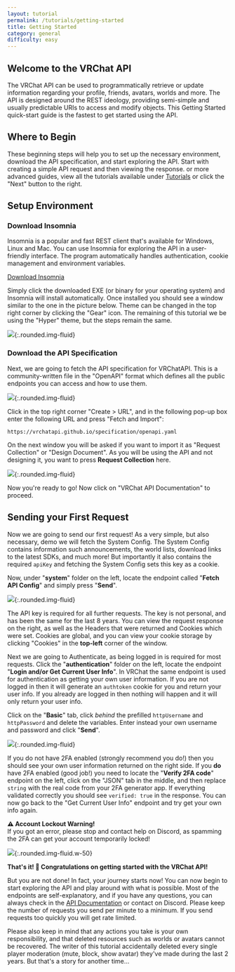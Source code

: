 ```yaml
---
layout: tutorial
permalink: /tutorials/getting-started
title: Getting Started
category: general
difficulty: easy
---
```


## Welcome to the VRChat API

The VRChat API can be used to programmatically retrieve or update information regarding your profile, friends, avatars, worlds and more. The API is designed around the REST ideology, providing semi-simple and usually predictable URIs to access and modify objects. This Getting Started quick-start guide is the fastest to get started using the API.

## Where to Begin

These beginning steps will help you to set up the necessary environment, download the API specification, and start exploring the API.
Start with creating a simple API request and then viewing the response. 
or more advanced guides, view all the tutorials available under [Tutorials](/tutorials) or click the "Next" button to the right.

## Setup Environment

### Download Insomnia

Insomnia is a popular and fast REST client that's available for Windows, Linux and Mac.
You can use Insomnia for exploring the API in a user-friendly interface.
The program automatically handles authentication, cookie management and environment variables.

<a target="_blank" href="https://insomnia.rest/download" class="btn btn-purple fw-bold btn-lg">Download Insomnia</a>

Simply click the downloaded EXE (or binary for your operating system) and Insomnia will install automatically.
Once installed you should see a window similar to the one in the picture below.
Theme can be changed in the top right corner by clicking the "Gear" icon.
The remaining of this tutorial we be using the "Hyper" theme, but the steps remain the same.

![](/assets/img/tutorials/getting-started/insomnia1.png){:.rounded.img-fluid}

### Download the API Specification

Next, we are going to fetch the API specification for VRChatAPI.
This is a community-written file in the "OpenAPI" format which defines all the public endpoints you can access and how to use them.

![](/assets/img/tutorials/getting-started/insomnia2.png){:.rounded.img-fluid}

Click in the top right corner "Create > URL", and in the following pop-up box enter the following URL and press "Fetch and Import":

```
https://vrchatapi.github.io/specification/openapi.yaml
```

On the next window you will be asked if you want to import it as "Request Collection" or "Design Document".
As you will be using the API and not designing it, you want to press **Request Collection** here.

![](/assets/img/tutorials/getting-started/insomnia3.png){:.rounded.img-fluid}

Now you're ready to go! Now click on "VRChat API Documentation" to proceed.

## Sending your First Request

Now we are going to send our first request! As a very simple, but also necessary, demo we will fetch the System Config.
The System Config contains information such announcements, the world lists, download links to the latest SDKs, and much more!
But importantly it also contains the required `apiKey` and fetching the System Config sets this key as a cookie.

Now, under "**system**" folder on the left, locate the endpoint called "**Fetch API Config**" and simply press "**Send**".

![](/assets/img/tutorials/getting-started/insomnia4.png){:.rounded.img-fluid}

The API key is required for all further requests. The key is not personal, and has been the same for the last 8 years.
You can view the request response on the right, as well as the Headers that were returned and Cookies which were set.
Cookies are global, and you can view your cookie storage by clicking "Cookies" in the **top-left** corner of the window.

Next we are going to Authenticate, as being logged in is required for most requests.
Click the "**authentication**" folder on the left, locate the endpoint "**Login and/or Get Current User Info**".
In VRChat the same endpoint is used for authentication as getting your own user information.
If you are not logged in then it will generate an `authtoken` cookie for you and return your user info.
If you already are logged in then nothing will happen and it will only return your user info.

Click on the "**Basic**" tab, click *behind* the prefilled `httpUsername` and `httpPassword` and delete the variables.
Enter instead your own username and password and click "**Send**".

![](/assets/img/tutorials/getting-started/insomnia5.png){:.rounded.img-fluid}

If you do not have 2FA enabled (strongly recommend you do!) then you should see your own user information returned on the right side.
If you **do** have 2FA enabled (good job!) you need to locate the "**Verify 2FA code**" endpoint on the left, click on the "JSON" tab in the middle,
and then replace `string` with the real code from your 2FA generator app. If everything validated correctly you should see `verified: true` in the response.
You can now go back to the "Get Current User Info" endpoint and try get your own info again.

<div class="callout callout-warning mb-3">
  <strong>⚠️ Account Lockout Warning!</strong><br>
  If you got an error, please stop and contact help on Discord, as spamming the 2FA can get your account temporarily locked!
</div>

![](/assets/img/tutorials/getting-started/insomnia6.png){:.rounded.img-fluid.w-50}

**That's it! 🎉 Congratulations on getting started with the VRChat API!**

But you are not done! In fact, your journey starts now! You can now begin to start exploring the API and play around with what is possible.
Most of the endpoints are self-explanatory, and if you have any questions, you can always check in the [API Documentation](/docs/api) or contact on Discord.
Please keep the number of requests you send per minute to a minimum. If you send requests too quickly you will get rate limited.

Please also keep in mind that any actions you take is your own responsibility, and that deleted resources such as worlds or avatars cannot be recovered.
The writer of this tutorial accidentally deleted every single player moderation (mute, block, show avatar) they've made during the last 2 years. But that's a story for another time...

